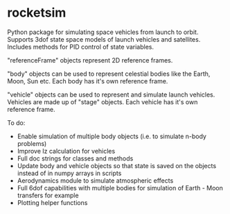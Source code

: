 # rocketsim
Python package for simulating space vehicles from launch to orbit. Supports 3dof state space models of launch vehicles and satellites. Includes methods for PID control of state variables.

"referenceFrame" objects represent 2D reference frames.

"body" objects can be used to represent celestial bodies like the Earth, Moon, Sun etc. Each body has it's own reference frame.

"vehicle" objects can be used to represent and simulate launch vehicles. Vehicles are made up of "stage" objects. Each vehicle has it's own reference frame.

To do:
- Enable simulation of multiple body objects (i.e. to simulate n-body problems)
- Improve Iz calculation for vehicles
- Full doc strings for classes and methods
- Update body and vehicle objects so that state is saved on the objects instead of in numpy arrays in scripts
- Aerodynamics module to simulate atmospheric effects
- Full 6dof capabilities with multiple bodies for simulation of Earth - Moon transfers for example
- Plotting helper functions
